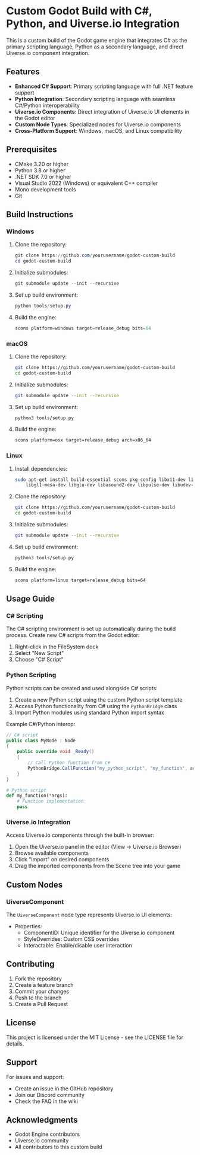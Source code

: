 # Custom Godot Build with C#, Python, and Uiverse.io Integration

This is a custom build of the Godot game engine that integrates C# as the primary scripting language, Python as a secondary language, and direct Uiverse.io component integration.

## Features

- **Enhanced C# Support**: Primary scripting language with full .NET feature support
- **Python Integration**: Secondary scripting language with seamless C#/Python interoperability
- **Uiverse.io Components**: Direct integration of Uiverse.io UI elements in the Godot editor
- **Custom Node Types**: Specialized nodes for Uiverse.io components
- **Cross-Platform Support**: Windows, macOS, and Linux compatibility

## Prerequisites

- CMake 3.20 or higher
- Python 3.8 or higher
- .NET SDK 7.0 or higher
- Visual Studio 2022 (Windows) or equivalent C++ compiler
- Mono development tools
- Git

## Build Instructions

### Windows

1. Clone the repository:
   ```powershell
   git clone https://github.com/yourusername/godot-custom-build
   cd godot-custom-build
   ```

2. Initialize submodules:
   ```powershell
   git submodule update --init --recursive
   ```

3. Set up build environment:
   ```powershell
   python tools/setup.py
   ```

4. Build the engine:
   ```powershell
   scons platform=windows target=release_debug bits=64
   ```

### macOS

1. Clone the repository:
   ```bash
   git clone https://github.com/yourusername/godot-custom-build
   cd godot-custom-build
   ```

2. Initialize submodules:
   ```bash
   git submodule update --init --recursive
   ```

3. Set up build environment:
   ```bash
   python3 tools/setup.py
   ```

4. Build the engine:
   ```bash
   scons platform=osx target=release_debug arch=x86_64
   ```

### Linux

1. Install dependencies:
   ```bash
   sudo apt-get install build-essential scons pkg-config libx11-dev libxcursor-dev libxinerama-dev \
       libgl1-mesa-dev libglu-dev libasound2-dev libpulse-dev libudev-dev libxi-dev libxrandr-dev
   ```

2. Clone the repository:
   ```bash
   git clone https://github.com/yourusername/godot-custom-build
   cd godot-custom-build
   ```

3. Initialize submodules:
   ```bash
   git submodule update --init --recursive
   ```

4. Set up build environment:
   ```bash
   python3 tools/setup.py
   ```

5. Build the engine:
   ```bash
   scons platform=linux target=release_debug bits=64
   ```

## Usage Guide

### C# Scripting

The C# scripting environment is set up automatically during the build process. Create new C# scripts from the Godot editor:

1. Right-click in the FileSystem dock
2. Select "New Script"
3. Choose "C# Script"

### Python Scripting

Python scripts can be created and used alongside C# scripts:

1. Create a new Python script using the custom Python script template
2. Access Python functionality from C# using the `PythonBridge` class
3. Import Python modules using standard Python import syntax

Example C#/Python interop:

```csharp
// C# script
public class MyNode : Node
{
    public override void _Ready()
    {
        // Call Python function from C#
        PythonBridge.CallFunction("my_python_script", "my_function", args);
    }
}
```

```python
# Python script
def my_function(*args):
    # Function implementation
    pass
```

### Uiverse.io Integration

Access Uiverse.io components through the built-in browser:

1. Open the Uiverse.io panel in the editor (View -> Uiverse.io Browser)
2. Browse available components
3. Click "Import" on desired components
4. Drag the imported components from the Scene tree into your game

## Custom Nodes

### UiverseComponent

The `UiverseComponent` node type represents Uiverse.io UI elements:

- Properties:
  - ComponentID: Unique identifier for the Uiverse.io component
  - StyleOverrides: Custom CSS overrides
  - Interactable: Enable/disable user interaction

## Contributing

1. Fork the repository
2. Create a feature branch
3. Commit your changes
4. Push to the branch
5. Create a Pull Request

## License

This project is licensed under the MIT License - see the LICENSE file for details.

## Support

For issues and support:
- Create an issue in the GitHub repository
- Join our Discord community
- Check the FAQ in the wiki

## Acknowledgments

- Godot Engine contributors
- Uiverse.io community
- All contributors to this custom build 